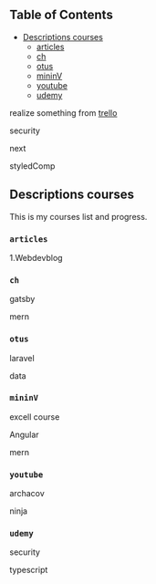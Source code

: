 ## Table of Contents

- [Descriptions courses](#descriptions-courses)
  - [articles](#articles)
  - [ch](#ch)
  - [otus](#motus)
  - [mininV](#mininV)
  - [youtube](#youtube)
  - [udemy](#udemy)
  
realize something from [trello](https://trello.com/b/ToA7vWwJ/projects-barklim)

security

next

styledComp
  
## Descriptions courses

This is my courses list and progress.

### `articles`

1.Webdevblog

### `ch`

gatsby

mern

### `otus`

laravel

data
  
### `mininV`

excell course 

Angular

mern

### `youtube`

archacov

ninja

### `udemy`

security 

typescript